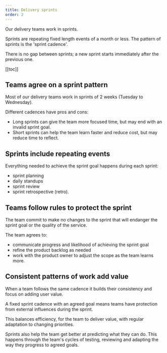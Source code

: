 ```yaml
---
title: Delivery sprints
order: 2
---
```


Our delivery teams work in sprints.

Sprints are repeating fixed length events of a month or less. The pattern of sprints is the 'sprint cadence'.

There is no gap between sprints; a new sprint starts immediately after the previous one.

[[toc]]

## Teams agree on a sprint pattern

Most of our delivery teams work in sprints of 2 weeks (Tuesday to Wednesday).

Different cadences have pros and cons:
- Long sprints can give the team more focused time, but may end with an invalid sprint goal.
- Short sprints can help the team learn faster and reduce cost, but may reduce time to reflect.

## Sprints include repeating events

Everything needed to achieve the sprint goal happens during each sprint:
- sprint planning
- daily standups
- sprint review
- sprint retrospective (retro).

## Teams follow rules to protect the sprint

The team commit to make no changes to the sprint that will endanger the sprint goal or the quality of the service.

The team agrees to:
- communicate progress and likelihood of achieving the sprint goal
- refine the product backlog as needed
- work with the product owner to adjust the scope as the team learns more.

## Consistent patterns of work add value

When a team follows the same cadence it builds their consistency and focus on adding user value.

A fixed sprint cadence with an agreed goal means teams have protection from external influences during the sprint.

This balances efficiency, for the team to deliver value, with regular adaptation to changing priorities.

Sprints also help the team get better at predicting what they can do. This happens through the team's cycles of testing, reviewing and adapting the way they progress to agreed goals.